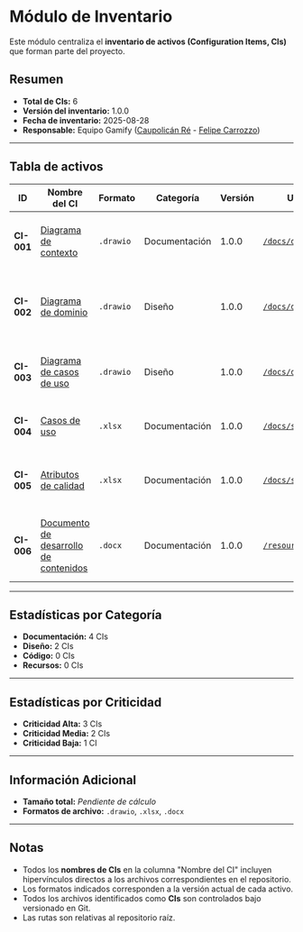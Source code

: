 # Módulo de Inventario

Este módulo centraliza el **inventario de activos (Configuration Items, CIs)** que forman parte del proyecto.

## Resumen
- **Total de CIs:** 6
- **Versión del inventario:** 1.0.0
- **Fecha de inventario:** 2025-08-28
- **Responsable:** Equipo Gamify ([Caupolicán Ré](https://github.com/caupolicanre) - [Felipe Carrozzo](https://github.com/felipecarrozzo))

---

## Tabla de activos

| ID | Nombre del CI | Formato | Categoría | Versión | Ubicación | Responsable | Criticidad | Justificación | Última Modificación |
|------|---------|---------|-----------|---------|-----------|-------------|------------|---------------|---------------------|
| **CI-001** | [Diagrama de contexto]() | `.drawio` | Documentación | 1.0.0 | [`/docs/design`](./design) | [@caupolicanre](https://github.com/caupolicanre) | **Alta** | Representa el sistema y sus interacciones con actores externos. | 2025-08-28 |
| **CI-002** | [Diagrama de dominio]() | `.drawio` | Diseño | 1.0.0 | [`/docs/design`](./design) | [@caupolicanre](https://github.com/caupolicanre) | **Alta** | Representa gráficamente la interacción entre actores y funcionalidades del sistema. | 2025-08-28 |
| **CI-003** | [Diagrama de casos de uso]() | `.drawio` | Diseño | 1.0.0 | [`/docs/design`](./design) | [@felipecarrozzo](https://github.com/felipecarrozzo) | **Media** | Describe las entidades principales del negocio y sus relaciones. | 2025-08-28 |
| **CI-004** | [Casos de uso]() | `.xlsx` | Documentación | 1.0.0 | [`/docs/specifications`](./specifications) | [@felipecarrozzo](https://github.com/felipecarrozzo) | **Media** | Define el alcance funcional del sistema. | 2025-08-28 |
| **CI-005** | [Atributos de calidad]() | `.xlsx` | Documentación | 1.0.0 | [`/docs/specifications`](./specifications) | [@felipecarrozzo](https://github.com/felipecarrozzo) | **Alta** | Documento de soporte al diseño y validación de la arquitectura. | 2025-08-28 |
| **CI-006** | [Documento de desarrollo de contenidos]() | `.docx` | Documentación | 1.0.0 | [`/resources`](./resources) | [@caupolicanre](https://github.com/caupolicanre) | **Baja** | Permite rastrear decisiones previas tomadas en el desarrollo. | 2025-08-28 |

---

## Estadísticas por Categoría
- **Documentación:** 4 CIs
- **Diseño:** 2 CIs
- **Código:** 0 CIs
- **Recursos:** 0 CIs

---

## Estadísticas por Criticidad
- **Criticidad Alta:** 3 CIs
- **Criticidad Media:** 2 CIs
- **Criticidad Baja:** 1 CI

---

## Información Adicional
- **Tamaño total:** *Pendiente de cálculo*
- **Formatos de archivo:** `.drawio`, `.xlsx`, `.docx`

---

## Notas

- Todos los **nombres de CIs** en la columna "Nombre del CI" incluyen hipervínculos directos a los archivos correspondientes en el repositorio.
- Los formatos indicados corresponden a la versión actual de cada activo.
- Todos los archivos identificados como **CIs** son controlados bajo versionado en Git.
- Las rutas son relativas al repositorio raíz.
